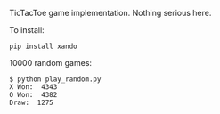 TicTacToe game implementation. Nothing serious here.

To install:

```console
pip install xando
```

10000 random games:

```console
$ python play_random.py 
X Won:  4343
O Won:  4382
Draw:  1275
```
